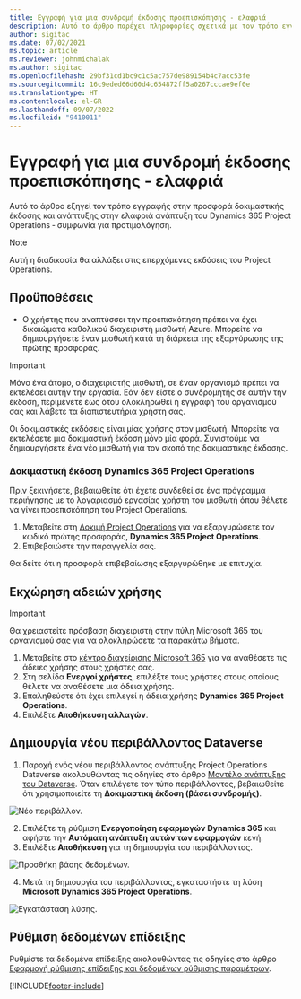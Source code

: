 ```yaml
---
title: Εγγραφή για μια συνδρομή έκδοσης προεπισκόπησης - ελαφριά
description: Αυτό το άρθρο παρέχει πληροφορίες σχετικά με τον τρόπο εγγραφής στην ελαφριά ανάπτυξη του Project Operations και την ανάπτυξή του ‑ συμφωνία για προτιμολόγηση.
author: sigitac
ms.date: 07/02/2021
ms.topic: article
ms.reviewer: johnmichalak
ms.author: sigitac
ms.openlocfilehash: 29bf31cd1bc9c1c5ac757de989154b4c7acc53fe
ms.sourcegitcommit: 16c9eded66d60d4c654872ff5a0267cccae9ef0e
ms.translationtype: HT
ms.contentlocale: el-GR
ms.lasthandoff: 09/07/2022
ms.locfileid: "9410011"
---
```

# <a name="sign-up-for-a-preview-subscription---lite"></a>Εγγραφή για μια συνδρομή έκδοσης προεπισκόπησης - ελαφριά 

Αυτό το άρθρο εξηγεί τον τρόπο εγγραφής στην προσφορά δοκιμαστικής έκδοσης και ανάπτυξης στην ελαφριά ανάπτυξη του Dynamics 365 Project Operations ‑ συμφωνία για προτιμολόγηση.

> [!NOTE]
> Αυτή η διαδικασία θα αλλάξει στις επερχόμενες εκδόσεις του Project Operations.

## <a name="prerequisites"></a>Προϋποθέσεις
- Ο χρήστης που αναπτύσσει την προεπισκόπηση πρέπει να έχει δικαιώματα καθολικού διαχειριστή μισθωτή Azure. Μπορείτε να δημιουργήσετε έναν μισθωτή κατά τη διάρκεια της εξαργύρωσης της πρώτης προσφοράς.

> [!IMPORTANT]
> Μόνο ένα άτομο, ο διαχειριστής μισθωτή, σε έναν οργανισμό πρέπει να εκτελέσει αυτήν την εργασία. Εάν δεν είστε ο συνδρομητής σε αυτήν την έκδοση, περιμένετε έως ότου ολοκληρωθεί η εγγραφή του οργανισμού σας και λάβετε τα διαπιστευτήρια χρήστη σας.
> 
> Οι δοκιμαστικές εκδόσεις είναι μίας χρήσης στον μισθωτή. Μπορείτε να εκτελέσετε μια δοκιμαστική έκδοση μόνο μία φορά. Συνιστούμε να δημιουργήσετε ένα νέο μισθωτή για τον σκοπό της δοκιμαστικής έκδοσης.

### <a name="dynamics-365-project-operations-trial"></a>Δοκιμαστική έκδοση Dynamics 365 Project Operations 

Πριν ξεκινήσετε, βεβαιωθείτε ότι έχετε συνδεθεί σε ένα πρόγραμμα περιήγησης με το λογαριασμό εργασίας χρήστη του μισθωτή όπου θέλετε να γίνει προεπισκόπηση του Project Operations.

1. Μεταβείτε στη [Δοκιμή Project Operations](https://aka.ms/try-po) για να εξαργυρώσετε τον κωδικό πρώτης προσφοράς, **Dynamics 365 Project Operations**.
2. Επιβεβαιώστε την παραγγελία σας.

  Θα δείτε ότι η προσφορά επιβεβαίωσης εξαργυρώθηκε με επιτυχία.

## <a name="assign-licenses"></a>Εκχώρηση αδειών χρήσης

> [!IMPORTANT]
> Θα χρειαστείτε πρόσβαση διαχειριστή στην πύλη Microsoft 365 του οργανισμού σας για να ολοκληρώσετε τα παρακάτω βήματα.


1. Μεταβείτε στο [κέντρο διαχείρισης Microsoft 365](https://portal.office.com/) για να αναθέσετε τις άδειες χρήσης στους χρήστες σας.
2. Στη σελίδα **Ενεργοί χρήστες**, επιλέξτε τους χρήστες στους οποίους θέλετε να αναθέσετε μια άδεια χρήσης.
3. Επαληθεύστε ότι έχει επιλεγεί η άδεια χρήσης **Dynamics 365 Project Operations**. 
4. Επιλέξτε **Αποθήκευση αλλαγών**.

## <a name="create-a-new-dataverse-environment"></a>Δημιουργία νέου περιβάλλοντος Dataverse

1. Παροχή ενός νέου περιβάλλοντος ανάπτυξης Project Operations Dataverse ακολουθώντας τις οδηγίες στο άρθρο [Μοντέλο ανάπτυξης του Dataverse](lite-deployment.md). Όταν επιλέγετε τον τύπο περιβάλλοντος, βεβαιωθείτε ότι χρησιμοποιείτε τη **Δοκιμαστική έκδοση (βάσει συνδρομής)**.

  ![Νέο περιβάλλον.](./media/19CreateEnvironment.png)

2. Επιλέξτε τη ρύθμιση **Ενεργοποίηση εφαρμογών Dynamics 365** και αφήστε την **Αυτόματη ανάπτυξη αυτών των εφαρμογών** κενή.  
3. Επιλέξτε **Αποθήκευση** για τη δημιουργία του περιβάλλοντος.

  ![Προσθήκη βάσης δεδομένων.](./media/20CreateEnvironment1.png)

4. Μετά τη δημιουργία του περιβάλλοντος, εγκαταστήστε τη λύση **Microsoft Dynamics 365 Project Operations**. 

![Εγκατάσταση λύσης.](./media/21InstallSolution.png)

## <a name="set-up-demo-data"></a>Ρύθμιση δεδομένων επίδειξης

Ρυθμίστε τα δεδομένα επίδειξης ακολουθώντας τις οδηγίες στο άρθρο [Εφαρμογή ρύθμισης επίδειξης και δεδομένων ρύθμισης παραμέτρων](lite-apply-demo-setup-config-data.md).


[!INCLUDE[footer-include](../includes/footer-banner.md)]
